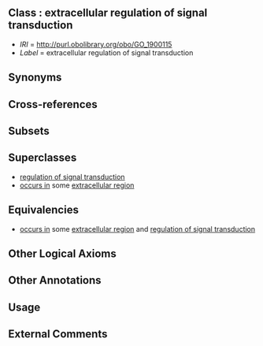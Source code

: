 
## Class : extracellular regulation of signal transduction

 * *IRI* = http://purl.obolibrary.org/obo/GO_1900115
 * *Label* = extracellular regulation of signal transduction

## Synonyms


## Cross-references


## Subsets


## Superclasses

 * [regulation of signal transduction](../../GO/66/GO_0009966.md)
 * [occurs in](../../BFO/66/BFO_0000066.md) some [extracellular region](../../GO/76/GO_0005576.md)

## Equivalencies

 * [occurs in](../../BFO/66/BFO_0000066.md) some [extracellular region](../../GO/76/GO_0005576.md) and [regulation of signal transduction](../../GO/66/GO_0009966.md)

## Other Logical Axioms


## Other Annotations


## Usage


## External Comments


